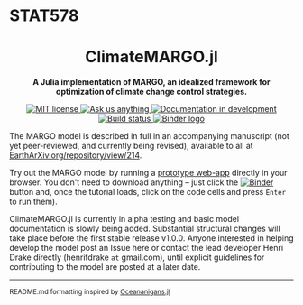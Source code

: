 # STAT578
<!-- Title -->
<h1 align="center">
  ClimateMARGO.jl
</h1>

<!-- description -->
<p align="center">
  <strong> A Julia implementation of <b>MARGO</b>, an idealized framework for optimization of climate change control strategies.</strong>
</p>

<!-- Information badges -->
<p align="center">
  <a href="https://mit-license.org">
    <img alt="MIT license" src="https://img.shields.io/badge/License-MIT-blue.svg?style=flat-square">
  </a>
  <a href="https://github.com/ClimateMARGO/ClimateMARGO.jl/issues/new">
    <img alt="Ask us anything" src="https://img.shields.io/badge/Ask%20us-anything-1abc9c.svg?style=flat-square">
  </a>
  <a href="https://ClimateMARGO.github.io/ClimateMARGO.jl/dev/">
    <img alt="Documentation in development" src="https://img.shields.io/badge/docs-latest-blue.svg?style=flat-square">
  </a>
  <a href="https://travis-ci.com/ClimateMARGO/ClimateMARGO.jl">
    <img alt="Build status" src="https://travis-ci.com/ClimateMARGO/ClimateMARGO.jl.svg?branch=master">
  </a>
  <a href="https://mybinder.org/v2/gh/ClimateMARGO/ClimateWidgets/master?urlpath=pluto/open?path=MARGO_optimization_dashboard.jl">
    <img alt="Binder logo" src="https://mybinder.org/badge_logo.svg">
  </a>

</p>

<!-- CI/CD badges -->

The MARGO model is described in full in an accompanying manuscript (not yet peer-reviewed, and currently being revised), available to all at [EarthArXiv.org/repository/view/214](https://eartharxiv.org/repository/view/214/).

Try out the MARGO model by running a [prototype web-app](https://github.com/ClimateMARGO/ClimateWidgets) directly in your browser. You don't need to download anything – just click the [![Binder](https://mybinder.org/badge_logo.svg)](https://mybinder.org/v2/gh/ClimateMARGO/ClimateWidgets/master?urlpath=pluto/open?path=MARGO_optimization_dashboard.jl) button and, once the tutorial loads, click on the code cells and press ``Enter`` to run them).

ClimateMARGO.jl is currently in alpha testing and basic model documentation is slowly being added. Substantial structural changes will take place before the first stable release v1.0.0. Anyone interested in helping develop the model post an Issue here or contact the lead developer Henri Drake directly (henrifdrake `at` gmail.com), until explicit guidelines for contributing to the model are posted at a later date.


----
<small>README.md formatting inspired by [Oceananigans.jl](https://github.com/CliMA/Oceananigans.jl)</small>
